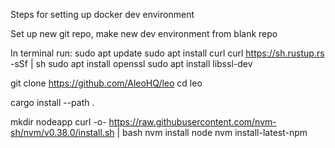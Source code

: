Steps for setting up docker dev environment

Set up new git repo, make new dev environment from blank repo

In terminal run:
sudo apt update
sudo apt install curl
curl https://sh.rustup.rs -sSf | sh
sudo apt install openssl
sudo apt install libssl-dev

git clone https://github.com/AleoHQ/leo
cd leo

cargo install --path .

mkdir nodeapp
curl -o- https://raw.githubusercontent.com/nvm-sh/nvm/v0.38.0/install.sh | bash
nvm install node
nvm install-latest-npm
